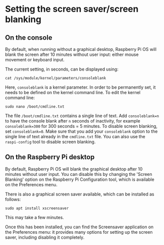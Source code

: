 # Setting the screen saver/screen blanking

## On the console

By default, when running without a graphical desktop, Raspberry Pi OS will blank the screen after 10 minutes without user input: either mouse movement or keyboard input.

The current setting, in seconds, can be displayed using:
```
cat /sys/module/kernel/parameters/consoleblank
```

Here, `consoleblank` is a kernel parameter. In order to be permanently set, it needs to be defined on the kernel command line. To edit the kernel command line:

```
sudo nano /boot/cmdline.txt
```

The file `/boot/cmdline.txt` contains a single line of text. Add `consoleblank=n` to have the console blank after `n` seconds of inactivity, for example `consoleblank=300` for 300 seconds = 5 minutes. To disable screen blanking, set `consoleblank=0`. Make sure that you add your `consoleblank` option to the single line of text already in the `cmdline.txt` file. You can also use the `raspi-config` tool to disable screen blanking.

## On the Raspberry Pi desktop

By default, Raspberry Pi OS will blank the graphical desktop after 10 minutes without user input. You can disable this by changing the 'Screen Blanking' option on the Raspberry Pi Configuration tool, which is available on the Preferences menu.

There is also a graphical screen saver available, which can be installed as follows:

```
sudo apt install xscreensaver
```

This may take a few minutes.

Once this has been installed, you can find the Screensaver application on the Preferences menu: it provides many options for setting up the screen saver, including disabling it completely.
